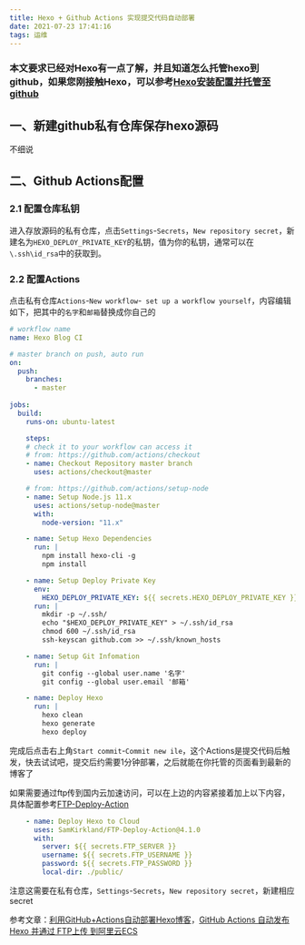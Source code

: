 ```yaml
---
title: Hexo + Github Actions 实现提交代码自动部署
date: 2021-07-23 17:41:16
tags: 运维
---
```


### 本文要求已经对Hexo有一点了解，并且知道怎么托管hexo到github，如果您刚接触Hexo，可以参考[Hexo安装配置并托管至github](https://blog.ctftools.com/2017/12/post233/)

<!--more-->

## 一、新建github私有仓库保存hexo源码

不细说

## 二、Github Actions配置

### 2.1 配置仓库私钥

进入存放源码的私有仓库，点击`Settings`-`Secrets`，`New repository secret`，新建名为`HEXO_DEPLOY_PRIVATE_KEY`的私钥，值为你的私钥，通常可以在`\.ssh\id_rsa`中的获取到。

### 2.2 配置Actions

点击私有仓库`Actions`-`New workflow`-` set up a workflow yourself`，内容编辑如下，把其中的`名字`和`邮箱`替换成你自己的

```yml
# workflow name
name: Hexo Blog CI

# master branch on push, auto run
on: 
  push:
    branches:
      - master
      
jobs:
  build: 
    runs-on: ubuntu-latest 

    steps:
    # check it to your workflow can access it
    # from: https://github.com/actions/checkout
    - name: Checkout Repository master branch
      uses: actions/checkout@master

    # from: https://github.com/actions/setup-node
    - name: Setup Node.js 11.x 
      uses: actions/setup-node@master
      with:
        node-version: "11.x"

    - name: Setup Hexo Dependencies
      run: |
        npm install hexo-cli -g
        npm install

    - name: Setup Deploy Private Key
      env:
        HEXO_DEPLOY_PRIVATE_KEY: ${{ secrets.HEXO_DEPLOY_PRIVATE_KEY }}
      run: |
        mkdir -p ~/.ssh/
        echo "$HEXO_DEPLOY_PRIVATE_KEY" > ~/.ssh/id_rsa
        chmod 600 ~/.ssh/id_rsa
        ssh-keyscan github.com >> ~/.ssh/known_hosts

    - name: Setup Git Infomation
      run: |
        git config --global user.name '名字'
        git config --global user.email '邮箱'

    - name: Deploy Hexo
      run: |
        hexo clean
        hexo generate
        hexo deploy

```

完成后点击右上角`Start commit`-`Commit new ile`，这个Actions是提交代码后触发，快去试试吧，提交后约需要1分钟部署，之后就能在你托管的页面看到最新的博客了

如果需要通过ftp传到国内云加速访问，可以在上边的内容紧接着加上以下内容，具体配置参考[FTP-Deploy-Action](https://github.com/SamKirkland/FTP-Deploy-Action)

```yml
    - name: Deploy Hexo to Cloud
      uses: SamKirkland/FTP-Deploy-Action@4.1.0
      with:
        server: ${{ secrets.FTP_SERVER }}
        username: ${{ secrets.FTP_USERNAME }}
        password: ${{ secrets.FTP_PASSWORD }}
        local-dir: ./public/
```

注意这需要在私有仓库，`Settings`-`Secrets`，`New repository secret`，新建相应secret

参考文章：[利用GitHub+Actions自动部署Hexo博客](https://blog.csdn.net/u012208219/article/details/106883054#comments_15417337)，[GitHub Actions 自动发布Hexo 并通过 FTP上传 到阿里云ECS](https://moeci.com/posts/github-actions-hexo-ftp/)

